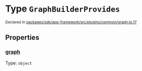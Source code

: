 # Type `GraphBuilderProvides`
<sub>Declared in [packages/sdk/app-framework/src/plugins/common/graph.ts:17](https://github.com/dxos/dxos/blob/c996a34fe/packages/sdk/app-framework/src/plugins/common/graph.ts#L17)</sub>




## Properties
### [graph](https://github.com/dxos/dxos/blob/c996a34fe/packages/sdk/app-framework/src/plugins/common/graph.ts#L18)
Type: <code>object</code>





